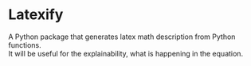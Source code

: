 # Latexify
A Python package that generates latex math description from Python functions.     
It will be useful for the explainability, what is happening in the equation.
